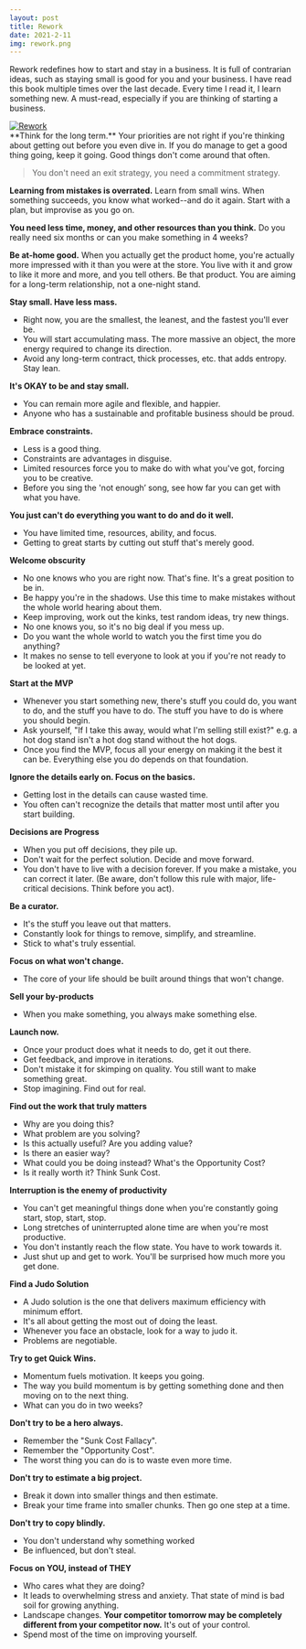 ```yaml
---
layout: post
title: Rework
date: 2021-2-11
img: rework.png
---
```


Rework redefines how to start and stay in a business. It is full of contrarian ideas, such as staying small is good for you and your business. I have read this book multiple times over the last decade. Every time I read it, I learn something new. A must-read, especially if you are thinking of starting a business. 

<div class="book">
<a target="_blank" href="{{ site.bookshelf }}/{{ page.img }}">
  <img src="{{ site.bookshelf }}/{{ page.img }}" alt="Rework">
</a>  
</div>
**Think for the long term.** Your priorities are not right if you're thinking about getting out before you even dive in. If you do manage to get a good thing going, keep it going. Good things don't come around that often. 

> You don't need an exit strategy, you need a commitment strategy.

**Learning from mistakes is overrated.** Learn from small wins. When something succeeds, you know what worked--and do it again. Start with a plan, but improvise as you go on. 

**You need less time, money, and other resources than you think.** Do you really need six months or can you make something in 4 weeks?

**Be at-home good.** When you actually get the product home, you're actually more impressed with it than you were at the store. You live with it and grow to like it more and more, and you tell others. Be that product. You are aiming for a long-term relationship, not a one-night stand. 

**Stay small. Have less mass.**

- Right now, you are the smallest, the leanest, and the fastest you'll ever be. 
- You will start accumulating mass. The more massive an object, the more energy required to change its direction. 
- Avoid any long-term contract, thick processes, etc. that adds entropy. Stay lean.

**It's OKAY to be and stay small.**

- You can remain more agile and flexible, and happier. 
- Anyone who has a sustainable and profitable business should be proud. 

**Embrace constraints.**

- Less is a good thing. 
- Constraints are advantages in disguise. 
- Limited resources force you to make do with what you've got, forcing you to be creative.
- Before you sing the 'not enough’ song, see how far you can get with what you have.

**You just can't do everything you want to do and do it well.**

- You have limited time, resources, ability, and focus. 
- Getting to great starts by cutting out stuff that's merely good.

**Welcome obscurity**

- No one knows who you are right now. That's fine. It's a great position to be in. 
- Be happy you're in the shadows. Use this time to make mistakes without the whole world hearing about them. 
- Keep improving, work out the kinks, test random ideas, try new things.
- No one knows you, so it's no big deal if you mess up. 
- Do you want the whole world to watch you the first time you do anything?
- It makes no sense to tell everyone to look at you if you're not ready to be looked at yet. 

**Start at the MVP**

- Whenever you start something new, there's stuff you could do, you want to do, and the stuff you have to do. The stuff you have to do is where you should begin. 
- Ask yourself, "If I take this away, would what I'm selling still exist?" e.g. a hot dog stand isn't a hot dog stand without the hot dogs. 
- Once you find the MVP, focus all your energy on making it the best it can be. Everything else you do depends on that foundation. 

**Ignore the details early on. Focus on the basics.** 

- Getting lost in the details can cause wasted time. 
- You often can't recognize the details that matter most until after you start building. 

**Decisions are Progress**

- When you put off decisions, they pile up. 
- Don't wait for the perfect solution. Decide and move forward. 
- You don't have to live with a decision forever. If you make a mistake, you can correct it later. (Be aware, don't follow this rule with major, life-critical decisions. Think before you act).

**Be a curator.** 

- It's the stuff you leave out that matters. 
- Constantly look for things to remove, simplify, and streamline. 
- Stick to what's truly essential. 

**Focus on what won't change.** 

- The core of your life should be built around things that won't change. 

**Sell your by-products**

- When you make something, you always make something else. 

**Launch now.** 

- Once your product does what it needs to do, get it out there. 
- Get feedback, and improve in iterations. 
- Don't mistake it for skimping on quality. You still want to make something great. 
- Stop imagining. Find out for real. 

**Find out the work that truly matters**

- Why are you doing this?
- What problem are you solving?
- Is this actually useful? Are you adding value?
- Is there an easier way?
- What could you be doing instead? What's the Opportunity Cost?
- Is it really worth it? Think Sunk Cost. 

**Interruption is the enemy of productivity**

- You can't get meaningful things done when you're constantly going start, stop, start, stop. 
- Long stretches of uninterrupted alone time are when you're most productive.
- You don't instantly reach the flow state. You have to work towards it. 
- Just shut up and get to work. You'll be surprised how much more you get done. 

**Find a Judo Solution**

- A Judo solution is the one that delivers maximum efficiency with minimum effort. 
- It's all about getting the most out of doing the least. 
- Whenever you face an obstacle, look for a way to judo it. 
- Problems are negotiable. 

**Try to get Quick Wins.** 

- Momentum fuels motivation. It keeps you going. 
- The way you build momentum is by getting something done and then moving on to the next thing. 
- What can you do in two weeks?

**Don't try to be a hero always.**

- Remember the "Sunk Cost Fallacy". 
- Remember the "Opportunity Cost". 
- The worst thing you can do is to waste even more time. 

**Don't try to estimate a big project.**

- Break it down into smaller things and then estimate. 
- Break your time frame into smaller chunks. Then go one step at a time. 

**Don't try to copy blindly.** 

- You don't understand why something worked
- Be influenced, but don't steal.

**Focus on YOU, instead of THEY**

- Who cares what they are doing?
- It leads to overwhelming stress and anxiety. That state of mind is bad soil for growing anything.
- Landscape changes. **Your competitor tomorrow may be completely different from your competitor now.** It's out of your control. 
- Spend most of the time on improving yourself.
